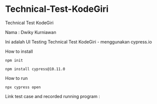 # Technical-Test-KodeGiri
Technical Test KodeGiri

Nama : Dwiky Kurniawan

Ini adalah UI Testing Technical Test KodeGiri - menggunakan cypress.io

How to install
```
npm init
```
```
npm install cypress@10.11.0
```

How to run

```
npx cypress open
```

Link test case and recorded running program :